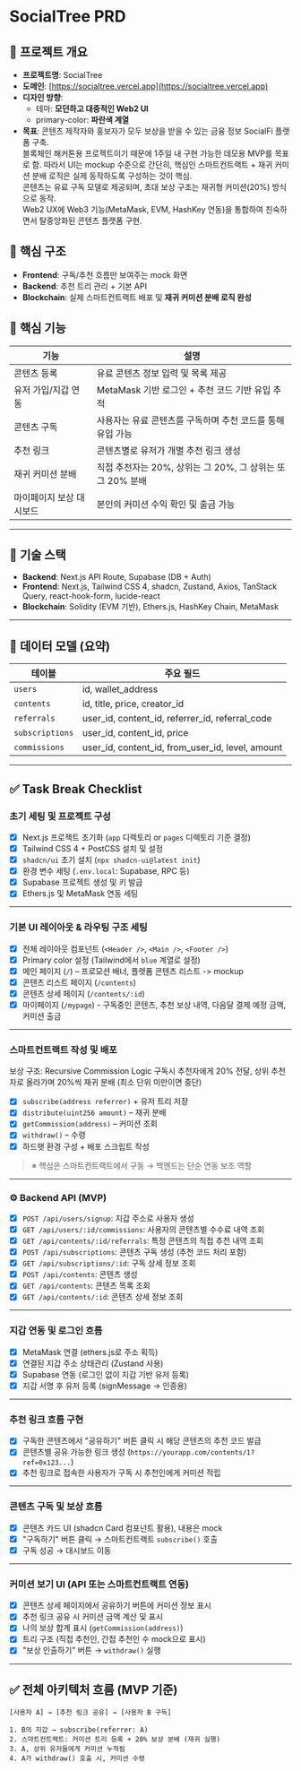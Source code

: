 # SocialTree PRD

## 🎯 프로젝트 개요

- **프로젝트명**: SocialTree
- **도메인**: [https://socialtree.vercel.app](https://socialtree.vercel.app)
- **디자인 방향**:
  - 테마: **모던하고 대중적인 Web2 UI**
  - primary-color: **파란색 계열**
- **목표**: 콘텐츠 제작자와 홍보자가 모두 보상을 받을 수 있는 금융 정보 SocialFi 플랫폼 구축.  
  블록체인 해커톤용 프로젝트이기 때문에 1주일 내 구현 가능한 데모용 MVP를 목표로 함. 따라서 UI는 mockup 수준으로 간단히, 핵심인 스마트컨트랙트 + 재귀 커미션 분배 로직은 실제 동작하도록 구성하는 것이 핵심.  
  콘텐츠는 유료 구독 모델로 제공되며, 초대 보상 구조는 재귀형 커미션(20%) 방식으로 동작.  
  Web2 UX에 Web3 기능(MetaMask, EVM, HashKey 연동)을 통합하여 친숙하면서 탈중앙화된 콘텐츠 플랫폼 구현.

## 🧱 핵심 구조

- **Frontend**: 구독/추천 흐름만 보여주는 mock 화면
- **Backend**: 추천 트리 관리 + 기본 API
- **Blockchain**: 실제 스마트컨트랙트 배포 및 **재귀 커미션 분배 로직 완성**

## 🧩 핵심 기능

| 기능                     | 설명                                                       |
| ------------------------ | ---------------------------------------------------------- |
| 콘텐츠 등록              | 유료 콘텐츠 정보 입력 및 목록 제공                         |
| 유저 가입/지갑 연동      | MetaMask 기반 로그인 + 추천 코드 기반 유입 추적            |
| 콘텐츠 구독              | 사용자는 유료 콘텐츠를 구독하며 추천 코드를 통해 유입 가능 |
| 추천 링크                | 콘텐츠별로 유저가 개별 추천 링크 생성                      |
| 재귀 커미션 분배         | 직접 추천자는 20%, 상위는 그 20%, 그 상위는 또 그 20% 분배 |
| 마이페이지 보상 대시보드 | 본인의 커미션 수익 확인 및 출금 가능                       |

---

## 🔧 기술 스택

- **Backend**: Next.js API Route, Supabase (DB + Auth)
- **Frontend**: Next.js, Tailwind CSS 4, shadcn, Zustand, Axios, TanStack Query, react-hook-form, lucide-react
- **Blockchain**: Solidity (EVM 기반), Ethers.js, HashKey Chain, MetaMask

---

## 📂 데이터 모델 (요약)

| 테이블          | 주요 필드                                        |
| --------------- | ------------------------------------------------ |
| `users`         | id, wallet_address                               |
| `contents`      | id, title, price, creator_id                     |
| `referrals`     | user_id, content_id, referrer_id, referral_code  |
| `subscriptions` | user_id, content_id, price                       |
| `commissions`   | user_id, content_id, from_user_id, level, amount |

---

## ✅ Task Break Checklist

### 초기 세팅 및 프로젝트 구성

- [x] Next.js 프로젝트 초기화 (`app` 디렉토리 or `pages` 디렉토리 기준 결정)
- [x] Tailwind CSS 4 + PostCSS 설치 및 설정
- [x] `shadcn/ui` 초기 설치 (`npx shadcn-ui@latest init`)
- [x] 환경 변수 세팅 (`.env.local`: Supabase, RPC 등)
- [x] Supabase 프로젝트 생성 및 키 발급
- [x] Ethers.js 및 MetaMask 연동 세팅

---

### 기본 UI 레이아웃 & 라우팅 구조 세팅

- [x] 전체 레이아웃 컴포넌트 (`<Header />`, `<Main />`, `<Footer />`)
- [x] Primary color 설정 (Tailwind에서 `blue` 계열로 설정)
- [x] 메인 페이지 (`/`) – 프로모션 배너, 플렛폼 콘텐츠 리스트 -> mockup
- [x] 콘텐츠 리스트 페이지 (`/contents`)
- [x] 콘텐츠 상세 페이지 (`/contents/:id`)
- [x] 마이페이지 (`/mypage`) - 구독중인 콘텐츠, 추천 보상 내역, 다음달 결제 예정 금액, 커미션 출금

---

### 스마트컨트랙트 작성 및 배포

보상 구조: Recursive Commission Logic
구독시 추천자에게 20% 전달, 상위 추천자로 올라가며 20%씩 재귀 분배 (최소 단위 미만이면 중단)

- [x] `subscribe(address referrer)` + 유저 트리 저장
- [x] `distribute(uint256 amount)` – 재귀 분배
- [x] `getCommission(address)` – 커미션 조회
- [x] `withdraw()` – 수령
- [x] 하드햇 환경 구성 + 배포 스크립트 작성

> ※ 핵심은 스마트컨트랙트에서 구동 → 백엔드는 단순 연동 보조 역할

---

### ⚙ Backend API (MVP)

- [x] `POST /api/users/signup`: 지갑 주소로 사용자 생성
- [x] `GET /api/users/:id/commissions`: 사용자의 콘텐츠별 수수료 내역 조회
- [x] `GET /api/contents/:id/referrals`: 특정 콘텐츠의 직접 추천 내역 조회
- [x] `POST /api/subscriptions`: 콘텐츠 구독 생성 (추천 코드 처리 포함)
- [x] `GET /api/subscriptions/:id`: 구독 상세 정보 조회
- [x] `POST /api/contents`: 콘텐츠 생성
- [x] `GET /api/contents`: 콘텐츠 목록 조회
- [x] `GET /api/contents/:id`: 콘텐츠 상세 정보 조회

---

### 지갑 연동 및 로그인 흐름

- [x] MetaMask 연결 (ethers.js로 주소 획득)
- [x] 연결된 지갑 주소 상태관리 (Zustand 사용)
- [x] Supabase 연동 (로그인 없이 지갑 기반 유저 등록)
- [x] 지갑 서명 후 유저 등록 (signMessage → 인증용)

---

### 추천 링크 흐름 구현

- [x] 구독한 콘텐츠에서 "공유하기" 버튼 클릭 시 해당 콘텐츠의 추천 코드 발급
- [x] 콘텐츠별 공유 가능한 링크 생성 (`https://yourapp.com/contents/1?ref=0x123...`)
- [x] 추천 링크로 접속한 사용자가 구독 시 추천인에게 커미션 적립

---

### 콘텐츠 구독 및 보상 흐름

- [x] 콘텐츠 카드 UI (shadcn Card 컴포넌트 활용), 내용은 mock
- [x] "구독하기" 버튼 클릭 → 스마트컨트랙트 `subscribe()` 호출
- [x] 구독 성공 → 대시보드 이동

---

### 커미션 보기 UI (API 또는 스마트컨트랙트 연동)

- [x] 콘텐츠 상세 페이지에서 공유하기 버튼에 커미션 정보 표시
- [x] 추천 링크 공유 시 커미션 금액 계산 및 표시
- [x] 나의 보상 합계 표시 (`getCommission(address)`)
- [x] 트리 구조 (직접 추천인, 간접 추천인 수 mock으로 표시)
- [x] "보상 인출하기" 버튼 → `withdraw()` 실행

---

## ✅ 전체 아키텍처 흐름 (MVP 기준)

```plaintext
[사용자 A] → [추천 링크 공유] → [사용자 B 구독]

1. B의 지갑 → subscribe(referrer: A)
2. 스마트컨트랙트: 커미션 트리 등록 + 20% 보상 분배 (재귀 실행)
3. A, 상위 유저들에게 커미션 누적됨
4. A가 withdraw() 호출 시, 커미션 수령
```
